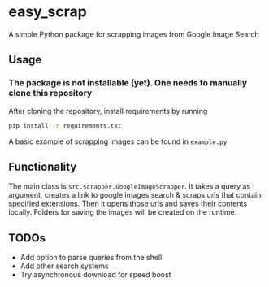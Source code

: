 # easy_scrap

A simple Python package for scrapping images from Google Image Search

## Usage

### The package is not installable (yet). One needs to manually clone this repository

After cloning the repository, install requirements by running

```bash
pip install -r requirements.txt
```

A basic example of scrapping images can be found in ```example.py```

## Functionality

The main class is ```src.scrapper.GoogleImageScrapper```. It takes a query as argument, creates a 
link to google images search & scraps urls that contain specified extensions. Then it opens those
urls and saves their contents locally. Folders for saving the images will be created on the 
runtime.


## TODOs

- Add option to parse queries from the shell
- Add other search systems
- Try asynchronous download for speed boost


